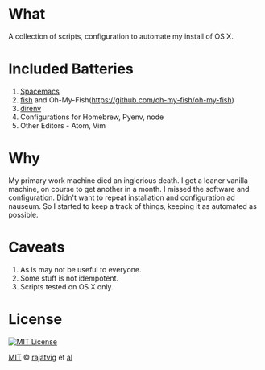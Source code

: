 # What

A collection of scripts, configuration to automate
my install of OS X.

# Included Batteries

1. [Spacemacs](https://github.com/syl20bnr/spacemacs)
2. [fish](http://fishshell.com/) and Oh-My-Fish(https://github.com/oh-my-fish/oh-my-fish)
3. [direnv](http://direnv.net/)
4. Configurations for Homebrew, Pyenv, node
5. Other Editors - Atom, Vim

# Why

My primary work machine died an inglorious death.
I got a loaner vanilla machine, on course to get another in a month.
I missed the software and configuration.
Didn't want to repeat installation and configuration ad nauseum.
So I started to keep a track of things, keeping it as automated as possible.

# Caveats

1. As is may not be useful to everyone.
2. Some stuff is not idempotent.
2. Scripts tested on OS X only.

# License
[![MIT License](https://img.shields.io/badge/license-MIT-007EC7.svg?style=flat-square)](/LICENSE)

[MIT][mit] © [rajatvig][author] et [al][contributors]


[mit]:            http://opensource.org/licenses/MIT
[author]:         http://github.com/rajatvig
[contributors]:   https://github.com/rajatvig/dotfiles/graphs/contributors

[license-badge]:  https://img.shields.io/badge/license-MIT-007EC7.svg?style=flat-square
